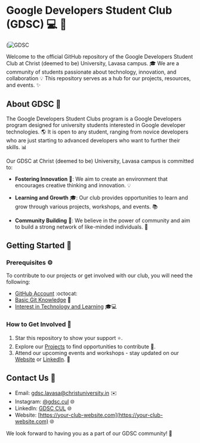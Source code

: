 # Google Developers Student Club (GDSC) :computer: :rocket:

(![GDSC](https://github.com/gdsc-lavasa/gdsc-lavasa/assets/148972015/d145b25b-ca2d-402d-9ad9-bd308f64876e)


Welcome to the official GitHub repository of the Google Developers Student Club at Christ (deemed to be) University, Lavasa campus. :mortar_board: We are a community of students passionate about technology, innovation, and collaboration :bulb: This repository serves as a hub for our projects, resources, and events. :sparkles:

## About GDSC :book:

The Google Developers Student Clubs program is a Google Developers program designed for university students interested in Google developer technologies. :earth_americas: It is open to any student, ranging from novice developers who are just starting to advanced developers who want to further their skills. :bar_chart:

Our GDSC at Christ (deemed to be) University, Lavasa campus is committed to:

- **Fostering Innovation** :rocket:: We aim to create an environment that encourages creative thinking and innovation. :bulb:

- **Learning and Growth** :mortar_board:: Our club provides opportunities to learn and grow through various projects, workshops, and events. :books:

- **Community Building** :handshake:: We believe in the power of community and aim to build a strong network of like-minded individuals. :raised_hands:

## Getting Started :rocket:

### Prerequisites :gear:

To contribute to our projects or get involved with our club, you will need the following:

- [GitHub Account](https://github.com) :octocat:
- [Basic Git Knowledge](https://try.github.io/) :floppy_disk:
- [Interest in Technology and Learning](https://developers.google.com/community/gdsc) :mortar_board::computer:

### How to Get Involved :raising_hand:

1. Star this repository to show your support :star:.
2. Explore our [Projects](https://github.com/YourUsername/GDSC/projects) to find opportunities to contribute :hammer:.
3. Attend our upcoming events and workshops - stay updated on our [Website](https://your-club-website.com) or [LinkedIn](https://www.linkedin.com/in/gdsc-christlavasa/?utm_source=share&utm_campaign=share_via&utm_content=profile&utm_medium=android_app). :calendar:

## Contact Us :email:

- Email: [gdsc.lavasa@christuniversity.in](mailto:gdsc.lavasa@christuniversity.in) :envelope:
- Instagram: [@gdsc.cul](https://instagram.com/gdsc.cul?igshid=MzRlODBiNWFlZA) :globe_with_meridians:
- LinkedIn: [GDSC CUL](https://www.linkedin.com/in/gdsc-christlavasa/?utm_source=share&utm_campaign=share_via&utm_content=profile&utm_medium=android_app) :globe_with_meridians:
- Website: [https://your-club-website.com](https://your-club-website.com) :globe_with_meridians:

We look forward to having you as a part of our GDSC community! :tada:

